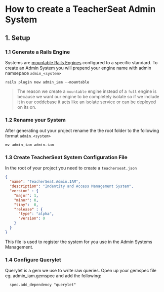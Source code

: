 # How to create a TeacherSeat Admin System


## 1. Setup

### 1.1 Generate a Rails Engine
Systems are [mountable Rails Engines](https://guides.rubyonrails.org/engines.html) configured to a specific standard.
To create an Admin System you will prepend your engine name with admin namsepace `admin_<system>`

```
rails plugin new admin_iam --mountable
```

> The reason we create a `mountable` engine instead of a `full` engine is because we want our engine to be completely isolate so if we include it in our coddebase it acts like an isolate service or can be deployed on its on.

### 1.2 Rename your System

After generating out your project rename the the root folder to the following format `admin.<system>`

```
mv admin_iam admin.iam
```

### 1.3 Create TeacherSeat System Configuration File

In the root of your project you need to create a `teacherseat.json`

```json
{
  "name": "TeacherSeat.Admin.IAM",
  "description": "Indentity and Access Management System",
  "version" : {
    "major": 1,
    "minor": 0,
    "tiny":  0,
    "release" : {
      "type": "alpha",
      "version": 0
    }
  }
}
```

This file is used to register the system for you use in the Admin Systems Management.

### 1.4 Configure Querylet

Querylet is a gem we use to write raw queries.
Open up your gemspec file eg. admin_iam.gemspec and add the following:

```
  spec.add_dependency "querylet"
```



##### 
